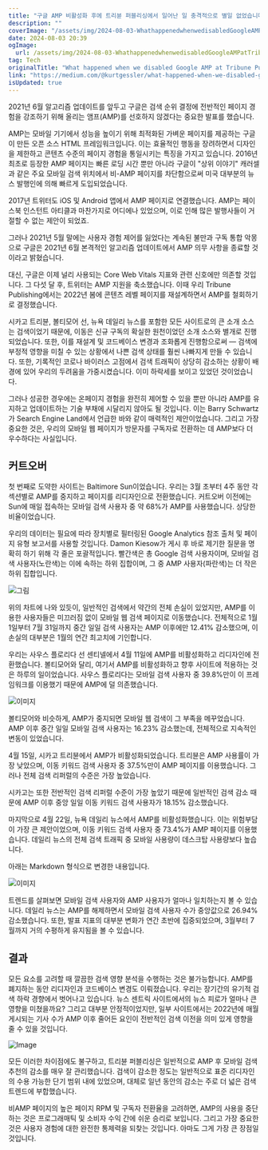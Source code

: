 ```yaml
---
title: "구글 AMP 비활성화 후에 트리뷴 퍼블리싱에서 일어난 일 충격적으로 별일 없었습니다 여러분도 시도해보세요"
description: ""
coverImage: "/assets/img/2024-08-03-WhathappenedwhenwedisabledGoogleAMPatTribunePublishingShockinglylittleSoyoushouldtryittoo_0.png"
date: 2024-08-03 20:39
ogImage:
  url: /assets/img/2024-08-03-WhathappenedwhenwedisabledGoogleAMPatTribunePublishingShockinglylittleSoyoushouldtryittoo_0.png
tag: Tech
originalTitle: "What happened when we disabled Google AMP at Tribune Publishing Shockingly little So you should try it, too"
link: "https://medium.com/@kurtgessler/what-happened-when-we-disabled-google-amp-at-tribune-publishing-2fa65a2f2a40"
isUpdated: true
---
```


2021년 6월 알고리즘 업데이트를 앞두고 구글은 검색 순위 결정에 전반적인 페이지 경험을 강조하기 위해 올리는 앰프(AMP)를 선호하지 않겠다는 중요한 발표를 했습니다.

AMP는 모바일 기기에서 성능을 높이기 위해 최적화된 가벼운 페이지를 제공하는 구글이 만든 오픈 소스 HTML 프레임워크입니다. 이는 효율적인 행동을 장려하면서 디자인을 제한하고 콘텐츠 수준의 페이지 경험을 통일시키는 특징을 가지고 있습니다. 2016년 최초로 등장한 AMP 페이지는 빠른 로딩 시간 뿐만 아니라 구글이 "상위 이야기" 캐러셀과 같은 주요 모바일 검색 위치에서 비-AMP 페이지를 차단함으로써 미국 대부분의 뉴스 발행인에 의해 빠르게 도입되었습니다.

2017년 트위터도 iOS 및 Android 앱에서 AMP 페이지로 연결했습니다. AMP는 페이스북 인스턴트 아티클과 마찬가지로 어디에나 있었으며, 이로 인해 많은 발행사들이 거절할 수 없는 제안이 되었죠.

<div class="content-ad"></div>

그러나 2021년 5월 말에는 사용자 경험 제어를 잃었다는 계속된 불만과 구독 통합 악몽으로 구글은 2021년 6월 본격적인 알고리즘 업데이트에서 AMP 의무 사항을 종료할 것이라고 밝혔습니다.

대신, 구글은 이제 널리 사용되는 Core Web Vitals 지표와 관련 신호에만 의존할 것입니다. 그 다섯 달 후, 트위터는 AMP 지원을 축소했습니다. 이때 우리 Tribune Publishing에서는 2022년 봄에 콘텐츠 레벨 페이지를 재설계하면서 AMP를 철회하기로 결정했습니다.

시카고 트리뷴, 볼티모어 선, 뉴욕 데일리 뉴스를 포함한 모든 사이트로의 큰 소개 소스는 검색이었기 때문에, 이동은 신규 구독의 확실한 원천이었던 소개 소스와 별개로 진행되었습니다. 또한, 이를 재설계 및 코드베이스 변경과 조화롭게 진행함으로써 — 검색에 부정적 영향을 미칠 수 있는 상황에서 나쁜 검색 상태를 훨씬 나빠지게 만들 수 있습니다. 또한, 기록적인 코로나 바이러스 고점에서 검색 트래픽이 상당히 감소하는 상황이 배경에 있어 우리의 두려움을 가중시켰습니다. 이미 하락세를 보이고 있었던 것이었습니다.

그러나 성공한 경우에는 온페이지 경험을 완전히 제어할 수 있을 뿐만 아니라 AMP를 유지하고 업데이트하는 기술 부채에 시달리지 않아도 될 것입니다. 이는 Barry Schwartz가 Search Engine Land에서 언급한 바와 같이 매력적인 제안이었습니다. 그리고 가장 중요한 것은, 우리의 모바일 웹 페이지가 방문자를 구독자로 전환하는 데 AMP보다 더 우수하다는 사실입니다.

<div class="content-ad"></div>

## 커트오버

첫 번째로 도약한 사이트는 Baltimore Sun이었습니다. 우리는 3월 초부터 4주 동안 각 섹션별로 AMP를 중지하고 페이지를 리디자인으로 전환했습니다. 커트오버 이전에는 Sun에 매일 접속하는 모바일 검색 사용자 중 약 68%가 AMP를 사용했습니다. 상당한 비율이었습니다.

우리의 데이터는 필요에 따라 장치별로 필터링된 Google Analytics 참조 출처 및 페이지 유형 보고서를 사용할 것입니다. Damon Kiesow가 게시 후 바로 제기한 질문을 명확히 하기 위해 각 줄은 포괄적입니다. 빨간색은 총 Google 검색 사용자이며, 모바일 검색 사용자(노란색)는 이에 속하는 하위 집합이며, 그 중 AMP 사용자(파란색)는 더 작은 하위 집합입니다.

![그림](/assets/img/2024-08-03-WhathappenedwhenwedisabledGoogleAMPatTribunePublishingShockinglylittleSoyoushouldtryittoo_1.png)

<div class="content-ad"></div>

위의 차트에 나와 있듯이, 일반적인 검색에서 약간의 전체 손실이 있었지만, AMP를 이용한 사용자들은 미끄러짐 없이 모바일 웹 검색 페이지로 이동했습니다. 전체적으로 1월 1일부터 7월 31일까지 중간 일일 검색 사용자는 AMP 이후에만 12.41% 감소했으며, 이 손실의 대부분은 1월의 연간 최고치에 기인합니다.

우리는 사우스 플로리다 선 센티넬에서 4월 11일에 AMP를 비활성화하고 리디자인에 전환했습니다. 볼티모어와 달리, 여기서 AMP를 비활성화하고 향후 사이트에 적용하는 것은 하루의 일이었습니다. 사우스 플로리다는 모바일 검색 사용자 중 39.8%만이 이 프레임워크를 이용했기 때문에 AMP에 덜 의존했습니다.

![이미지](/assets/img/2024-08-03-WhathappenedwhenwedisabledGoogleAMPatTribunePublishingShockinglylittleSoyoushouldtryittoo_2.png)

볼티모어와 비슷하게, AMP가 중지되면 모바일 웹 검색이 그 부족을 메꾸었습니다. AMP 이후 중간 일일 모바일 검색 사용자는 16.23% 감소했는데, 전체적으로 지속적인 변동이 있었습니다.

<div class="content-ad"></div>

4월 15일, 시카고 트리뷴에서 AMP가 비활성화되었습니다. 트리뷴은 AMP 사용률이 가장 낮았으며, 이동 키워드 검색 사용자 중 37.5%만이 AMP 페이지를 이용했습니다. 그러나 전체 검색 리퍼럴의 수준은 가장 높았습니다.

시카고는 또한 전반적인 검색 리퍼럴 수준이 가장 높았기 때문에 일반적인 검색 감소 때문에 AMP 이후 중앙 일일 이동 키워드 검색 사용자가 18.15% 감소했습니다.

마지막으로 4월 22일, 뉴욕 데일리 뉴스에서 AMP를 비활성화했습니다. 이는 위험부담이 가장 큰 제안이었으며, 이동 키워드 검색 사용자 중 73.4%가 AMP 페이지를 이용했습니다. 데일리 뉴스의 전체 검색 트래픽 중 모바일 사용량이 데스크탑 사용량보다 높습니다.

<div class="content-ad"></div>

아래는 Markdown 형식으로 변경한 내용입니다.

![이미지](/assets/img/2024-08-03-WhathappenedwhenwedisabledGoogleAMPatTribunePublishingShockinglylittleSoyoushouldtryittoo_4.png)

트렌드를 살펴보면 모바일 검색 사용자와 AMP 사용자가 얼마나 일치하는지 볼 수 있습니다. 데일리 뉴스는 AMP를 해제하면서 모바일 검색 사용자 수가 중앙값으로 26.94% 감소했습니다. 또한, 발표 지표의 대부분 변화가 연간 초반에 집중되었으며, 3월부터 7월까지 거의 수평하게 유지됨을 볼 수 있습니다.

## 결과

모든 요소를 고려할 때 깔끔한 검색 영향 분석을 수행하는 것은 불가능합니다. AMP를 폐지하는 동안 리디자인과 코드베이스 변경도 이뤄졌습니다. 우리는 장기간의 유기적 검색 하락 경향에서 벗어나고 있습니다. 뉴스 센트릭 사이트에서의 뉴스 피로가 얼마나 큰 영향을 미쳤을까요? 그리고 대부분 안정적이었지만, 일부 사이트에서는 2022년에 매월 게시되는 기사 수가 AMP 이후 줄어든 요인이 전반적인 검색 이전을 의미 있게 영향을 줄 수 있을 것입니다.

<div class="content-ad"></div>

![Image](/assets/img/2024-08-03-WhathappenedwhenwedisabledGoogleAMPatTribunePublishingShockinglylittleSoyoushouldtryittoo_5.png)

모든 이러한 차이점에도 불구하고, 트리뷴 퍼블리싱은 일반적으로 AMP 후 모바일 검색 추천의 감소를 매우 잘 관리했습니다. 검색이 감소한 정도는 일반적으로 표준 리디자인의 수용 가능한 단기 범위 내에 있었으며, 대체로 일년 동안의 감소는 주로 더 넓은 검색 트렌드에 부합했습니다.

비AMP 페이지의 높은 페이지 RPM 및 구독자 전환율을 고려하면, AMP의 사용을 중단하는 것은 프로그래매틱 및 소비자 수익 간에 쉬운 승리로 보입니다. 그리고 가장 중요한 것은 사용자 경험에 대한 완전한 통제력을 되찾는 것입니다. 아마도 그게 가장 큰 장점일 것입니다.
